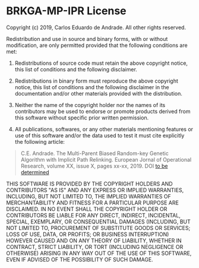 BRKGA-MP-IPR License
========================

Copyright (c) 2019, Carlos Eduardo de Andrade. All other rights reserved.

Redistribution and use in source and binary forms, with or without
modification, are only permitted provided that the following conditions are
met:

1. Redistributions of source code must retain the above copyright notice, this
   list of conditions and the following disclaimer.

2. Redistributions in binary form must reproduce the above copyright notice,
   this list of conditions and the following disclaimer in the documentation
   and/or other materials provided with the distribution.

3. Neither the name of the copyright holder nor the names of its contributors
   may be used to endorse or promote products derived from this software
   without specific prior written permission.

4. All publications, softwares, or any other materials mentioning features or
   use of this software and/or the data used to test it
   must cite explicitly the following article:

> C.E. Andrade. The Multi-Parent Biased Random-key Genetic Algorithm with
> Implicit Path Relinking. European Jornal of Operational Research, volume XX,
> issue X, pages xx-xx, 2019. DOI
> [to be determined](http://dx.doi.org/xxx)

THIS SOFTWARE IS PROVIDED BY THE COPYRIGHT HOLDERS AND CONTRIBUTORS "AS IS" AND
ANY EXPRESS OR IMPLIED WARRANTIES, INCLUDING, BUT NOT LIMITED TO, THE IMPLIED
WARRANTIES OF MERCHANTABILITY AND FITNESS FOR A PARTICULAR PURPOSE ARE
DISCLAIMED. IN NO EVENT SHALL THE COPYRIGHT HOLDER OR CONTRIBUTORS BE LIABLE
FOR ANY DIRECT, INDIRECT, INCIDENTAL, SPECIAL, EXEMPLARY, OR CONSEQUENTIAL
DAMAGES (INCLUDING, BUT NOT LIMITED TO, PROCUREMENT OF SUBSTITUTE GOODS OR
SERVICES; LOSS OF USE, DATA, OR PROFITS; OR BUSINESS INTERRUPTION) HOWEVER
CAUSED AND ON ANY THEORY OF LIABILITY, WHETHER IN CONTRACT, STRICT LIABILITY,
OR TORT (INCLUDING NEGLIGENCE OR OTHERWISE) ARISING IN ANY WAY OUT OF THE USE
OF THIS SOFTWARE, EVEN IF ADVISED OF THE POSSIBILITY OF SUCH DAMAGE.
